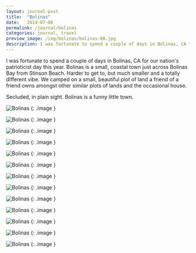 ```yaml
---
layout: journal-post
title:  "Bolinas"
date:   2014-07-06
permalink: /journal/bolinas
categories: journal, travel
preview_image: /img/bolinas/bolinas-08.jpg
description: I was fortunate to spend a couple of days in Bolinas, CA for our nation's patrioticist day this year.
---
```


I was fortunate to spend a couple of days in Bolinas, CA for our nation's patrioticist day this year. Bolinas is a small, coastal town just across Bolinas Bay from Stinson Beach. Harder to get to, but much smaller and a totally different vibe. We camped on a small, beautiful plot of land a friend of a friend owns amongst other similar plots of lands and the occasional house.

Secluded, in plain sight. Bolinas is a funny little town.

![Bolinas](/img/bolinas/bolinas-01.jpg "Bolinas")
{: .image }

![Bolinas](/img/bolinas/bolinas-02.jpg "Bolinas")
{: .image }

![Bolinas](/img/bolinas/bolinas-03.jpg "Bolinas")
{: .image }

![Bolinas](/img/bolinas/bolinas-04.jpg "Bolinas")
{: .image }

![Bolinas](/img/bolinas/bolinas-05.jpg "Bolinas")
{: .image }

![Bolinas](/img/bolinas/bolinas-06.jpg "Bolinas")
{: .image }

![Bolinas](/img/bolinas/bolinas-07.jpg "Bolinas")
{: .image }

![Bolinas](/img/bolinas/bolinas-08.jpg "Bolinas")
{: .image }

![Bolinas](/img/bolinas/bolinas-09.jpg "Bolinas")
{: .image }

![Bolinas](/img/bolinas/bolinas-10.jpg "Bolinas")
{: .image }

![Bolinas](/img/bolinas/bolinas-11.jpg "Bolinas")
{: .image }

![Bolinas](/img/bolinas/bolinas-12.jpg "Bolinas")
{: .image }

![Bolinas](/img/bolinas/bolinas-13.jpg "Bolinas")
{: .image }